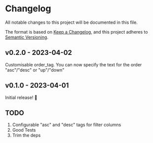 # Changelog

All notable changes to this project will be documented in this file.

The format is based on [Keep a Changelog](https://keepachangelog.com/en/1.0.0/),
and this project adheres to [Semantic Versioning](https://semver.org/spec/v2.0.0.html).

## v0.2.0 - 2023-04-02
Customisable order_tag. You can now specify the text for the order "asc"/"desc" or "up"/"down"
## v0.1.0 - 2023-04-01
Initial release! 🎉

## TODO

1. Configurable "asc" and "desc" tags for filter columns
2. Good Tests
3. Trim the deps
